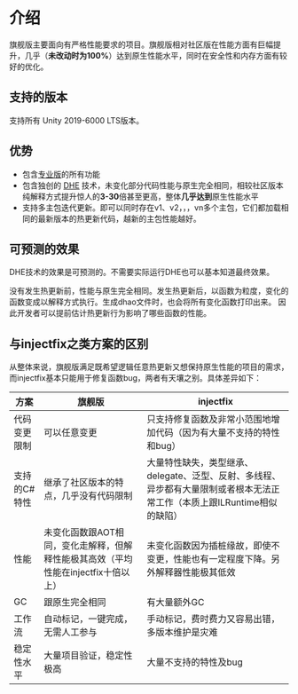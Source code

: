 # 介绍

旗舰版主要面向有严格性能要求的项目。旗舰版相对社区版在性能方面有巨幅提升，几乎（**未改动时为100%**）达到原生性能水平，同时在安全性和内存方面有较好的优化。

## 支持的版本

支持所有 Unity 2019-6000 LTS版本。

## 优势

- 包含[专业版](../pro/intro)的所有功能
- 包含独创的 [DHE](../differentialhybridexecution) 技术，未变化部分代码性能与原生完全相同，相较社区版本纯解释方式提升惊人的**3-30**倍甚至更高，整体**几乎达到**原生性能水平
- 支持多主包迭代更新。即可以同时存在v1、v2，，，vn多个主包，它们都加载相同的最新版本的热更新代码，越新的主包性能越好。

## 可预测的效果

DHE技术的效果是可预测的。不需要实际运行DHE也可以基本知道最终效果。

没有发生热更新前，性能与原生完全相同。发生热更新后，以函数为粒度，变化的函数变成以解释方式执行。生成dhao文件时，也会将所有变化函数打印出来。
因此开发者可以提前估计热更新行为影响了哪些函数的性能。

## 与injectfix之类方案的区别

从整体来说，旗舰版满足既希望逻辑任意热更新又想保持原生性能的项目的需求，而injectfix基本只能用于修复函数bug，两者有天壤之别。具体差异如下：

|方案|旗舰版|injectfix|
|-|-|-|
|代码变更限制|可以任意变更|只支持修复函数及非常小范围地增加代码（因为有大量不支持的特性和bug）|
|支持的C#特性|继承了社区版本的特点，几乎没有代码限制|大量特性缺失，类型继承、delegate、泛型、反射、多线程、异步都有大量限制或者根本无法正常工作（本质上跟ILRuntime相似的缺陷）|
|性能|未变化函数跟AOT相同，变化走解释，但解释性能极其高效（平均性能在injectfix十倍以上）|未变化函数因为插桩缘故，即使不变更，性能也有一定程度下降。另外解释器性能极其低效|
|GC|跟原生完全相同|有大量额外GC|
|工作流|自动标记，一键完成，无需人工参与|手动标记，费时费力又容易出错，多版本维护是灾难|
|稳定性水平|大量项目验证，稳定性极高|大量不支持的特性及bug|
